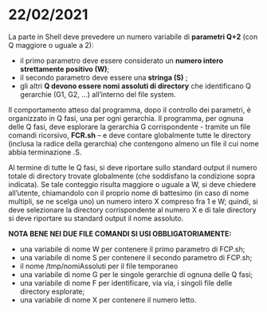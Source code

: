 # 22/02/2021

La parte in Shell deve prevedere un numero variabile di **parametri Q+2** (con Q maggiore o uguale a 2):
- il primo parametro deve essere considerato un **numero intero strettamente positivo (W)**;
- il secondo parametro deve essere una **stringa (S)** ;
- gli altri **Q devono essere nomi assoluti di directory** che identificano Q gerarchie (G1,
G2, …) all’interno del file system.

Il comportamento atteso dal programma, dopo il controllo dei parametri, è organizzato in Q fasi, una per ogni gerarchia.
Il programma, per ognuna delle Q fasi, deve esplorare la gerarchia G corrispondente - tramite un file comandi
ricorsivo, **FCR.sh** – e deve contare globalmente tutte le directory (inclusa la radice della gerarchia) che contengono
almeno un file il cui nome abbia terminazione .S.

Al termine di tutte le Q fasi, si deve riportare sullo standard output il numero totale di directory trovate
globalmente (che soddisfano la condizione sopra indicata).
Se tale conteggio risulta maggiore o uguale a W, si deve chiedere all’utente, chiamandolo con il proprio nome di
battesimo (in caso di nome multipli, se ne scelga uno) un numero intero X compreso fra 1 e W; quindi, si deve
selezionare la directory corrispondente al numero X e di tale directory si deve riportare su standard output il nome
assoluto.

**NOTA BENE NEI DUE FILE COMANDI SI USI OBBLIGATORIAMENTE:**
- una variabile di nome W per contenere il primo parametro di FCP.sh;
- una variabile di nome S per contenere il secondo parametro di FCP.sh;
- il nome /tmp/nomiAssoluti per il file temporaneo
- una variabile di nome G per le singole gerarchie di ognuna delle Q fasi;
- una variabile di nome F per identificare, via via, i singoli file delle directory esplorate;
- una variabile di nome X per contenere il numero letto.